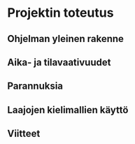 # Projektin toteutus

## Ohjelman yleinen rakenne

## Aika- ja tilavaativuudet

## Parannuksia

## Laajojen kielimallien käyttö

## Viitteet
